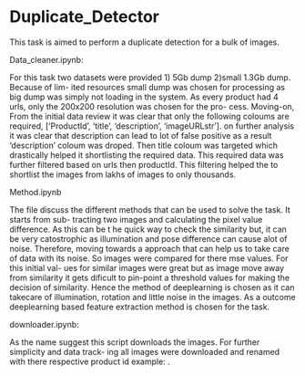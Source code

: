 # Duplicate_Detector
This task is aimed to perform a duplicate detection for a bulk of images. 

Data_cleaner.ipynb:


For this task two datasets were provided 1) 5Gb dump 2)small 1.3Gb dump. Because of lim-
ited resources small dump was chosen for processing as big dump was simply not loading in
the system. As every product had 4 urls, only the 200x200 resolution was chosen for the pro-
cess. Moving-on, From the initial data review it was clear that only the following coloums
are required, [‘ProductId’, ‘title’, ‘description’, ‘imageURLstr’]. on further analysis it was
clear that description can lead to lot of false positive as a result ‘description’ coloum was
droped. Then title coloum was targeted which drastically helped it shortlisting the required
data. This required data was further filtered based on urls then productId. This filtering
helped the to shortlist the images from lakhs of images to only thousands.


Method.ipynb

The file discuss the different methods that can be used to solve the task. It starts from sub-
tracting two images and calculating the pixel value difference. As this can be t he quick way
to check the similarity but, it can be very catostrophic as illumination and pose difference
can cause alot of noise. Therefore, moving towards a approach that can help us to take care
of data with its noise. So images were compared for there mse values. For this initial val-
ues for similar images were great but as image move away from similarity it gets dificult
to pin-point a threshold values for making the decision of similarity. Hence the method
of deeplearning is chosen as it can takecare of illumination, rotation and little noise in the
images. As a outcome deeplearning based feature extraction method is chosen for the task.


downloader.ipynb:

As the name suggest this script downloads the images. For further simplicity and data track-
ing all images were downloaded and renamed with there respective product id example: .
